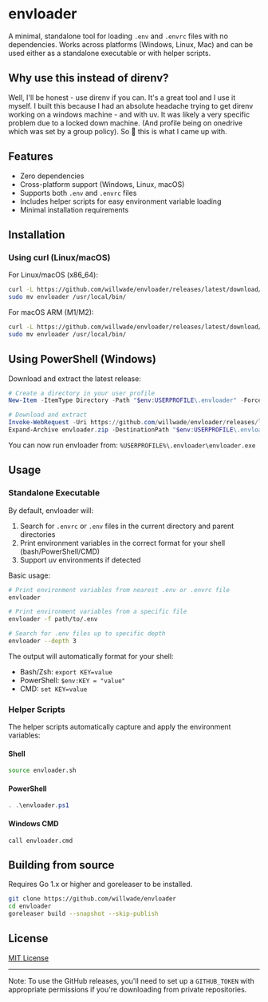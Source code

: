 # envloader

A minimal, standalone tool for loading `.env` and `.envrc` files with no dependencies. Works across platforms (Windows, Linux, Mac) and can be used either as a standalone executable or with helper scripts.


## Why use this instead of direnv?

Well, I'll be honest - use direnv if you can. It's a great tool and I use it myself. I built this because I had an absolute headache trying to get direnv working on a windows machine - and with uv. It was likely a very specific problem due to a locked down machine. (And profile being on onedrive which was set by a group policy). So :shrug: this is what I came up with.


## Features

- Zero dependencies
- Cross-platform support (Windows, Linux, macOS)
- Supports both `.env` and `.envrc` files
- Includes helper scripts for easy environment variable loading
- Minimal installation requirements

## Installation

### Using curl (Linux/macOS)

For Linux/macOS (x86_64):
```bash
curl -L https://github.com/willwade/envloader/releases/latest/download/envloader_Linux_x86_64.tar.gz | tar xz
sudo mv envloader /usr/local/bin/
```

For macOS ARM (M1/M2):
```bash
curl -L https://github.com/willwade/envloader/releases/latest/download/envloader_Darwin_arm64.tar.gz | tar xz
sudo mv envloader /usr/local/bin/
```


## Using PowerShell (Windows)

Download and extract the latest release:

```powershell
# Create a directory in your user profile
New-Item -ItemType Directory -Path "$env:USERPROFILE\.envloader" -Force

# Download and extract
Invoke-WebRequest -Uri https://github.com/willwade/envloader/releases/latest/download/envloader_Windows_x86_64.zip -OutFile envloader.zip
Expand-Archive envloader.zip -DestinationPath "$env:USERPROFILE\.envloader" -Force
```

You can now run envloader from: `%USERPROFILE%\.envloader\envloader.exe`

## Usage

### Standalone Executable

By default, envloader will:
1. Search for `.envrc` or `.env` files in the current directory and parent directories
2. Print environment variables in the correct format for your shell (bash/PowerShell/CMD)
3. Support uv environments if detected

Basic usage:
```bash
# Print environment variables from nearest .env or .envrc file
envloader

# Print environment variables from a specific file
envloader -f path/to/.env

# Search for .env files up to specific depth
envloader --depth 3
```

The output will automatically format for your shell:
- Bash/Zsh: `export KEY=value`
- PowerShell: `$env:KEY = "value"`
- CMD: `set KEY=value`

### Helper Scripts

The helper scripts automatically capture and apply the environment variables:

#### Shell
```bash
source envloader.sh
```

#### PowerShell
```powershell
. .\envloader.ps1
```

#### Windows CMD
```batch
call envloader.cmd
```

## Building from source

Requires Go 1.x or higher and goreleaser to be installed.

```bash
git clone https://github.com/willwade/envloader
cd envloader
goreleaser build --snapshot --skip-publish
```

## License

[MIT License](LICENSE)

---

Note: To use the GitHub releases, you'll need to set up a `GITHUB_TOKEN` with appropriate permissions if you're downloading from private repositories.